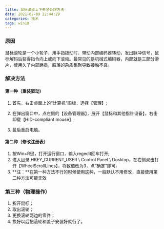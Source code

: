 ```yaml
---
title: 鼠标滚轮上下失灵处理方法
date: 2021-02-09 22:44:29
categories: 技术
tags: win10
---
```


### 原因

鼠标滚轮是一个小轮子，用手指拨动时，带动内部编码器转动，发出脉冲信号，鼠标解码后获得指令向上或向下滚动。最常见的是机械式编码器，内部就是三部分滑片，使用久了内部磨损，脱落的杂质集聚导致接触不良。

<!--more-->

### 解决方法

#### 第一种（重装驱动）

1. 首先，右击桌面上的“计算机”图标，选择【管理】;

2. 在弹出窗口中，点左侧的【设备管理器】，展开【鼠标和其他指针设备】，右击卸载【HID-compliant mouse】;
3. 最后重启电脑。

#### 第二种（修改注册表）

1. 按Win+R键，打开运行窗口，输入regedit回车打开;
2. 进入目录 HKEY_CURRENT_USER \ Control Panel \ Dosktop，在右侧双击打开【WheelScrollLines】，将数值改为3，点“确定”即可。
3. **注：**在第一种方法不行的时候使用这种，一般默认不用修改，直接使用第二种方法可能无效

### 第三种（物理操作）

1. 拆开鼠标；
2. 取出滚轮；
3. 更换滚轮两边的零件；
4. 换好以后把滚轮和盖子安装好就行了。